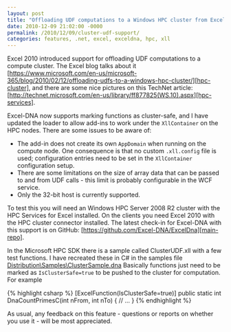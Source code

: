 ```yaml
---
layout: post
title: "Offloading UDF computations to a Windows HPC cluster from Excel 2010"
date: 2010-12-09 21:02:00 -0000
permalink: /2010/12/09/cluster-udf-support/
categories: features, .net, excel, exceldna, hpc, xll
---
```

Excel 2010 introduced support for offloading UDF computations to a compute cluster. The Excel blog talks about it [https://www.microsoft.com/en-us/microsoft-365/blog/2010/02/12/offloading-udfs-to-a-windows-hpc-cluster/][hpc-cluster], and there are some nice pictures on this TechNet article: [http://technet.microsoft.com/en-us/library/ff877825(WS.10).aspx][hpc-services].

Excel-DNA now supports marking functions as cluster-safe, and I have updated the loader to allow add-ins to work under the `XllContainer` on the HPC nodes. There are some issues to be aware of:

* The add-in does not create its own `AppDomain` when running on the compute node. One consequence is that no custom `.xll.config` file is used; configuration entries need to be set in the `XllContainer` configuration setup.
* There are some limitations on the size of array data that can be passed to and from UDF calls - this limit is probably configurable in the WCF service.
* Only the 32-bit host is currently supported.

To test this you will need an Windows HPC Server 2008 R2 cluster with the HPC Services for Excel installed. On the clients you need Excel 2010 with the HPC cluster connector installed. The latest check-in for Excel-DNA with this support is on GitHub: [https://github.com/Excel-DNA/ExcelDna][main-repo].

In the Microsoft HPC SDK there is a sample called ClusterUDF.xll with a few test functions. I have recreated these in C# in the samples file [Distribution\Samples\ClusterSample.dna][cluster-sample] Basically functions just need to be marked as `IsClusterSafe=true` to be pushed to the cluster for computation. For example

{% highlight csharp %}
[ExcelFunction(IsClusterSafe=true)]
public static int DnaCountPrimesC(int nFrom, int nTo)
{
    // ...
}
{% endhighlight %}

As usual, any feedback on this feature - questions or reports on whether you use it - will be most appreciated.

[hpc-cluster]: https://www.microsoft.com/en-us/microsoft-365/blog/2010/02/12/offloading-udfs-to-a-windows-hpc-cluster/
[hpc-services]: http://technet.microsoft.com/en-us/library/ff877825(WS.10).aspx
[main-repo]: https://github.com/Excel-DNA/ExcelDna
[cluster-sample]: https://github.com/Excel-DNA/ExcelDna/blob/master/Distribution/Samples/ClusterSample.dna

